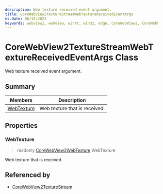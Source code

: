 ```yaml
---
description: Web texture received event argument.
title: CoreWebView2TextureStreamWebTextureReceivedEventArgs
ms.date: 06/12/2023
keywords: webview2, webview, winrt, win32, edge, CoreWebView2, CoreWebView2Controller, browser control, edge html, CoreWebView2TextureStreamWebTextureReceivedEventArgs
---
```


# CoreWebView2TextureStreamWebTextureReceivedEventArgs Class



Web texture received event argument.

## Summary

Members|Description
--|--
[WebTexture](#webtexture) | Web texture that is received.

## Properties

### WebTexture

> readonly  [CoreWebView2WebTexture](corewebview2webtexture.md) WebTexture

Web texture that is received.







## Referenced by

- [CoreWebView2TextureStream](corewebview2texturestream.md)

